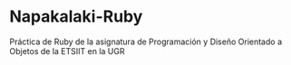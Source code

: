 # Napakalaki-Ruby
Práctica de Ruby de la asignatura de Programación y Diseño Orientado a Objetos de la ETSIIT en la UGR
